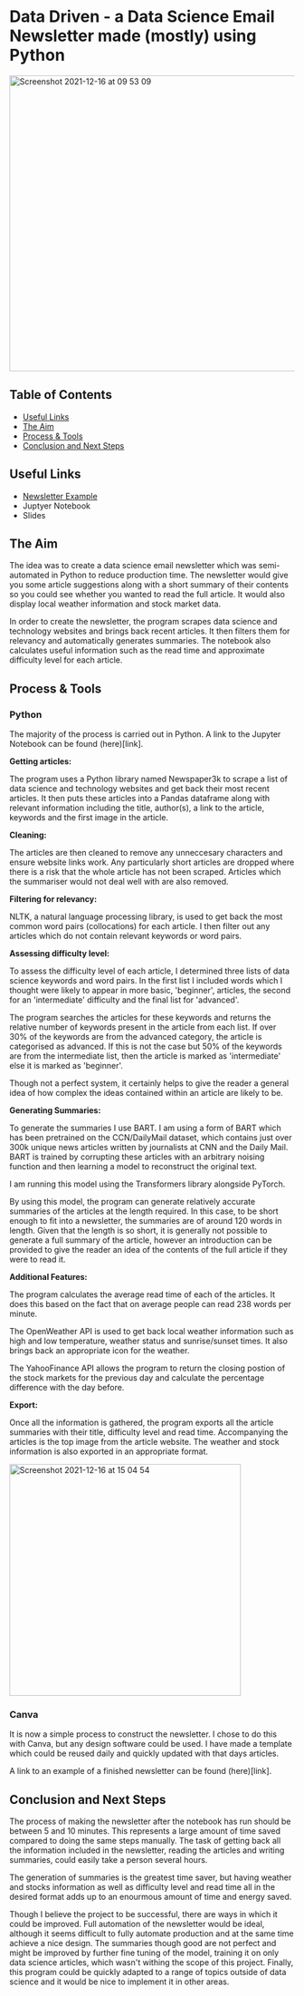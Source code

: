 # Data Driven - a Data Science Email Newsletter made (mostly) using Python

<img width="522" alt="Screenshot 2021-12-16 at 09 53 09" src="https://user-images.githubusercontent.com/89530964/146339237-0d45b14e-551f-4b4e-b082-49533209b7d0.png">


## Table of Contents
- [Useful Links](#Useful-Links)
- [The Aim](#The-Aim)
- [Process & Tools](#Process-&-Tools)
- [Conclusion and Next Steps](#Conclusion-and-Next-Steps)

## Useful Links

- [Newsletter Example](https://github.com/zachighton/newsletter_generator/blob/main/newsletter_final.ipynb)
- Juptyer Notebook
- Slides

## The Aim

The idea was to create a data science email newsletter which was semi-automated in Python to reduce production time. The newsletter would give you some article suggestions along with a short summary of their contents so you could see whether you wanted to read the full article. It would also display local weather information and stock market data.

In order to create the newsletter, the program scrapes data science and technology websites and brings back recent articles. It then filters them for relevancy and automatically generates summaries. The notebook also calculates useful information such as the read time and approximate difficulty level for each article.

## Process & Tools

### Python

The majority of the process is carried out in Python. A link to the Jupyter Notebook can be found (here)[link].

**Getting articles:**

The program uses a Python library named Newspaper3k to scrape a list of data science and technology websites and get back their most recent articles. It then puts these articles into a Pandas dataframe along with relevant information including the title, author(s), a link to the article, keywords and the first image in the article.

**Cleaning:**

The articles are then cleaned to remove any unneccesary characters and ensure website links work. Any particularly short articles are dropped where there is a risk that the whole article has not been scraped. Articles which the summariser would not deal well with are also removed.

**Filtering for relevancy:**

NLTK, a natural language processing library, is used to get back the most common word pairs (collocations) for each article. I then filter out any articles which do not contain relevant keywords or word pairs.

**Assessing difficulty level:**

To assess the difficulty level of each article, I determined three lists of data science keywords and word pairs. In the first list I included words which I thought were likely to appear in more basic, 'beginner', articles, the second for an 'intermediate' difficulty and the final list for 'advanced'.

The program searches the articles for these keywords and returns the relative number of keywords present in the article from each list. If over 30% of the keywords are from the advanced category, the article is categorised as advanced. If this is not the case but 50% of the keywords are from the intermediate list, then the article is marked as 'intermediate' else it is marked as 'beginner'.

Though not a perfect system, it certainly helps to give the reader a general idea of how complex the ideas contained within an article are likely to be.

**Generating Summaries:**

To generate the summaries I use BART. I am using a form of BART which has been pretrained on the CCN/DailyMail dataset, which contains just over 300k unique news articles written by journalists at CNN and the Daily Mail. BART is trained by corrupting these articles with an arbitrary noising function and then learning a model to reconstruct the original text.

I am running this model using the Transformers library alongside PyTorch.

By using this model, the program can generate relatively accurate summaries of the articles at the length required. In this case, to be short enough to fit into a newsletter, the summaries are of around 120 words in length. Given that the length is so short, it is generally not possible to generate a full summary of the article, however an introduction can be provided to give the reader an idea of the contents of the full article if they were to read it.

**Additional Features:**

The program calculates the average read time of each of the articles. It does this based on the fact that on average people can read 238 words per minute.

The OpenWeather API is used to get back local weather information such as high and low temperature, weather status and sunrise/sunset times. It also brings back an appropriate icon for the weather.

The YahooFinance API allows the program to return the closing postion of the stock markets for the previous day and calculate the percentage difference with the day before.

**Export:**

Once all the information is gathered, the program exports all the article summaries with their title, difficulty level and read time. Accompanying the articles is the top image from the article website. The weather and stock information is also exported in an appropriate format.

<img width="409" alt="Screenshot 2021-12-16 at 15 04 54" src="https://user-images.githubusercontent.com/89530964/146386444-6c845597-94ac-4564-980b-fc8053ece02d.png">


### Canva

It is now a simple process to construct the newsletter. I chose to do this with Canva, but any design software could be used. I have made a template which could be reused daily and quickly updated with that days articles.

A link to an example of a finished newsletter can be found (here)[link].

## Conclusion and Next Steps

The process of making the newsletter after the notebook has run should be between 5 and 10 minutes. This represents a large amount of time saved compared to doing the same steps manually. The task of getting back all the information included in the newsletter, reading the articles and writing summaries, could easily take a person several hours. 

The generation of summaries is the greatest time saver, but having weather and stocks information as well as difficulty level and read time all in the desired format adds up to an enourmous amount of time and energy saved.

Though I believe the project to be successful, there are ways in which it could be improved. Full automation of the newsletter would be ideal, although it seems difficult to fully automate production and at the same time achieve a nice design. The summaries though good are not perfect and might be improved by further fine tuning of the model, training it on only data science articles, which wasn't withing the scope of this project. Finally, this program could be quickly adapted to a range of topics outside of data science and it would be nice to implement it in other areas.


